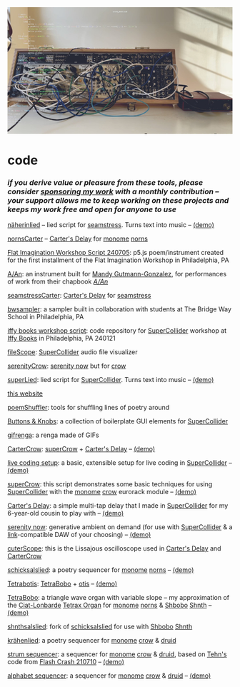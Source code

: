[![](code.jpeg)](../)

# code

### *if you derive value or pleasure from these tools, please consider [sponsoring my work](https://github.com/sponsors/williamthazard) with a monthly contribution – your support allows me to keep working on these projects and keeps my work free and open for anyone to use*

[näherinlied](https://github.com/williamthazard/naherinlied) – lied script for [seamstress](https://github.com/ryleelyman/seamstress). Turns text into music  – [(demo)](https://www.youtube.com/watch?v=WkPvt-k2Teg)

[nornsCarter](https://github.com/williamthazard/carters-delay-norns) – [Carter's Delay](https://github.com/williamthazard/carters_delay) for [monome](https://monome.org/) [norns](https://monome.org/docs/norns/)

[Flat Imagination Workshop Script 240705](https://github.com/williamthazard/fiw-240705): p5.js poem/instrument created for the first installment of the Flat Imagination Workshop in Philadelphia, PA

[A/An](https://github.com/williamthazard/aan): an instrument built for [Mandy Gutmann-Gonzalez](https://mandygutmanngonzalez.com/), for performances of work from their chapbook *[A/An](https://endlinepress.com/A-An-by-Mandy-Gutmann-Gonzalez-a-chapbook)*

[seamstressCarter](https://github.com/williamthazard/seamstressCarter): [Carter's Delay](https://github.com/williamthazard/carters_delay) for [seamstress](https://github.com/ryleelyman/seamstress)

[bwsampler](https://github.com/williamthazard/bwsampler): a sampler built in collaboration with students at The Bridge Way School in Philadelphia, PA

[iffy books workshop script](https://github.com/williamthazard/iffy): code repository for [SuperCollider](https://supercollider.github.io/) workshop at [Iffy Books](https://iffybooks.net/) in Philadelphia, PA 240121

[fileScope](https://github.com/williamthazard/fileScope): [SuperCollider](https://supercollider.github.io/) audio file visualizer

[serenityCrow](https://github.com/williamthazard/serenityCrow): [serenity now](https://github.com/williamthazard/serenitynow) but for [crow](https://monome.org/docs/crow/)

[superLied](https://github.com/williamthazard/superLied): lied script for [SuperCollider](https://supercollider.github.io/). Turns text into music – [(demo)](https://www.youtube.com/watch?v=kIbWiqHrXFw)

[this website](https://github.com/williamthazard/williamhazard.co)

[poemShuffler](https://github.com/williamthazard/poemShuffler): tools for shuffling lines of poetry around

[Buttons & Knobs](https://github.com/williamthazard/buttonsandknobs): a collection of boilerplate GUI elements for [SuperCollider](https://supercollider.github.io/)

[gifrenga](https://github.com/williamthazard/gifrenga): a renga made of GIFs

[CarterCrow](https://github.com/williamthazard/CarterCrow): [superCrow](https://github.com/williamthazard/superCrow) + [Carter's Delay](https://github.com/williamthazard/carters_delay) – [(demo)](https://youtu.be/kug6KvzDDHM?si=MBmOlZmsCm0iQbWw)

[live coding setup](https://github.com/williamthazard/livecodingsetup): a basic, extensible setup for live coding in [SuperCollider](https://supercollider.github.io/) – [(demo)](https://youtu.be/ZcRCgjZ5itE?si=jFGIOVZmfKoj9fRz)

[superCrow](https://github.com/williamthazard/superCrow): this script demonstrates some basic techniques for using [SuperCollider](https://supercollider.github.io/) with the [monome](https://monome.org/) [crow](https://monome.org/docs/crow/) eurorack module – [(demo)](https://youtu.be/BMHdnqww_qA?si=HfZomteXiRKOpY-0)

[Carter's Delay](https://github.com/williamthazard/carters_delay): a simple multi-tap delay that I made in [SuperCollider](https://supercollider.github.io/) for my 6-year-old cousin to play with – [(demo)](https://youtu.be/Gfyy2SylVmk?si=ly2gkSRpXqS_pnIH)

[serenity now](https://github.com/williamthazard/serenitynow): generative ambient on demand (for use with [SuperCollider](https://supercollider.github.io/) & a [link](https://www.ableton.com/en/link/)-compatible DAW of your choosing) – [(demo)](https://youtu.be/Vqi5t2i2KUc?si=jpBVzsMdr-X1UKqT)

[cuterScope](https://github.com/williamthazard/cuterScope): this is the Lissajous oscilloscope used in [Carter's Delay](https://github.com/williamthazard/carters_delay) and [CarterCrow](https://github.com/williamthazard/CarterCrow)

[schicksalslied](https://github.com/williamthazard/schicksalslied): a poetry sequencer for [monome](https://monome.org/) [norns](https://monome.org/docs/norns/) – [(demo)](https://youtu.be/4mNc-Wnsye4?si=KW7e75r93dwhMFsN)

[Tetrabotis](https://github.com/williamthazard/Tetrabotis): [TetraBobo](https://github.com/williamthazard/TetraBobo) + [otis](https://github.com/justmat/otis) – [(demo)](https://youtu.be/wqTQ7xwg5CI?si=gLYxCCytNgPeCcHw)

[TetraBobo](https://github.com/williamthazard/TetraBobo): a triangle wave organ with variable slope – my approximation of the [Ciat-Lonbarde](https://www.ciat-lonbarde.net/ciat-lonbarde/index.html) [Tetrax Organ](https://www.ciat-lonbarde.net/ciat-lonbarde/tetrax/index.html) for [monome](https://monome.org/) [norns](https://monome.org/docs/norns/) & [Shbobo](https://www.ciat-lonbarde.net/shbobo/index.html) [Shnth](https://patch-point.com/en-us/products/shbobo-shnth) – [(demo)](https://soundcloud.com/user-246275786/tetrabobo-study-01?si=fb10c7c9ac7b4b5ba53830effc8baaed&utm_source=clipboard&utm_medium=text&utm_campaign=social_sharing)

[shnthsalslied](https://github.com/williamthazard/shnthsalslied): fork of [schicksalslied](https://github.com/williamthazard/schicksalslied) for use with [Shbobo](https://www.ciat-lonbarde.net/shbobo/index.html) [Shnth](https://patch-point.com/en-us/products/shbobo-shnth)

[krähenlied](https://github.com/williamthazard/krahenlied): a poetry sequencer for [monome](https://monome.org/) [crow](https://monome.org/docs/crow/) & [druid](https://monome.org/docs/crow/druid/)

[strum sequencer](https://github.com/williamthazard/jf-strum-sequencer): a sequencer for [monome](https://monome.org/) [crow](https://monome.org/docs/crow/) & [druid](https://monome.org/docs/crow/druid/), based on [Tehn's](https://nnnnnnnn.co/) code from [Flash Crash 210710](https://www.youtube.com/watch?v=TkH8jxItXbw&list=PLDeicGW8SQOwVdHDQkhUoDkCS67VDRVAd&index=17&t=1214s) – [(demo)](https://youtu.be/hIXeSZBBOPQ?si=cbG1I6O1LnrGSU7u)

[alphabet sequencer](https://github.com/williamthazard/alphabetsequencer): a sequencer for [monome](https://monome.org/) [crow](https://monome.org/docs/crow/) & [druid](https://monome.org/docs/crow/druid/) – [(demo)](https://soundcloud.com/user-246275786/all-our-affairs)